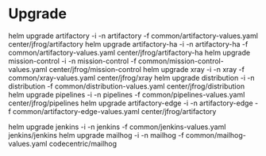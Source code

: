 # Upgrade
helm upgrade artifactory -i -n artifactory -f common/artifactory-values.yaml center/jfrog/artifactory
helm upgrade artifactory-ha -i -n artifactory-ha -f common/artifactory-values.yaml center/jfrog/artifactory-ha
helm upgrade mission-control -i -n mission-control -f common/mission-control-values.yaml center/jfrog/mission-control
helm upgrade xray -i -n xray -f common/xray-values.yaml center/jfrog/xray
helm upgrade distribution -i -n distribution -f common/distribution-values.yaml center/jfrog/distribution
helm upgrade pipelines -i -n pipelines -f common/pipelines-values.yaml center/jfrog/pipelines
helm upgrade artifactory-edge -i -n artifactory-edge -f common/artifactory-edge-values.yaml center/jfrog/artifactory

helm upgrade jenkins -i -n jenkins -f common/jenkins-values.yaml jenkins/jenkins
helm upgrade mailhog -i -n mailhog -f common/mailhog-values.yaml codecentric/mailhog
